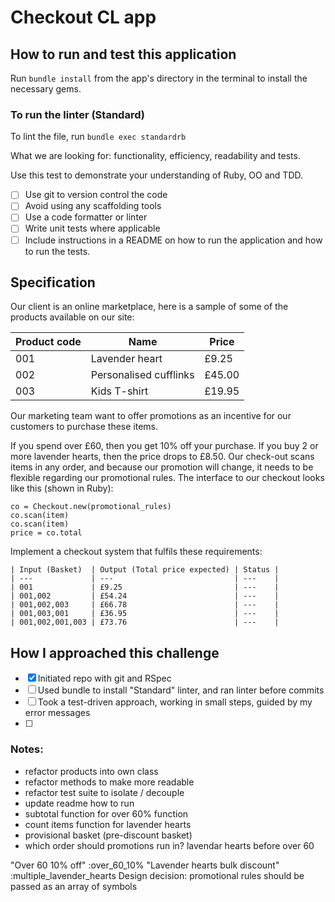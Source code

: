 # Checkout CL app


## How to run and test this application 


Run `bundle install` from the app's directory in the terminal to install the necessary gems.



### To run the linter (Standard)

To lint the file, run `bundle exec standardrb`

What we are looking for: functionality, efficiency, readability and tests.

Use this test to demonstrate your understanding of Ruby, OO and TDD.

- [ ] Use git to version control the code
- [ ] Avoid using any scaffolding tools
- [ ] Use a code formatter or linter
- [ ] Write unit tests where applicable
- [ ] Include instructions in a README on how to run the application and how to run the tests. 

## Specification

Our client is an online marketplace, here is a sample of some of the products available on our site:

| Product code | Name                    | Price |
| ---          | ---                     | ---     |
| 001          | Lavender heart          | £9.25   |
| 002          | Personalised cufflinks  | £45.00  |
| 003          | Kids T-shirt            | £19.95  |


Our marketing team want to offer promotions as an incentive for our customers to purchase these items.

If you spend over £60, then you get 10% off your purchase.
If you buy 2 or more lavender hearts, then the price drops to £8.50.
Our check-out scans items in any order, and because our promotion will change, 
  it needs to be flexible regarding our promotional rules.
The interface to our checkout looks like this (shown in Ruby):

```
co = Checkout.new(promotional_rules)
co.scan(item)
co.scan(item)
price = co.total
```
Implement a checkout system that fulfils these requirements:

```
| Input (Basket)  | Output (Total price expected) | Status |
| ---             | ---                           | ---    |
| 001             | £9.25                         | ---    | 
| 001,002         | £54.24                        | ---    |
| 001,002,003     | £66.78                        | ---    | 
| 001,003,001     | £36.95                        | ---    |
| 001,002,001,003 | £73.76                        | ---    | 
```


## How I approached this challenge

- [x] Initiated repo with git and RSpec 
- [ ] Used bundle to install "Standard" linter, and ran linter before commits
- [ ] Took a test-driven approach, working in small steps, guided by my error messages
- [ ]


### Notes:

- refactor products into own class
- refactor methods to make more readable
- refactor test suite to isolate / decouple
- update readme how to run
- subtotal function for over 60% function
- count items function for lavender hearts
- provisional basket (pre-discount basket)
- which order should promotions run in? lavendar hearts before over 60

"Over 60 10% off" :over_60_10%
"Lavender hearts bulk discount" :multiple_lavender_hearts
Design decision: promotional rules should be passed as an array of symbols
